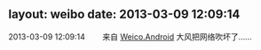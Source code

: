 layout: weibo
date: 2013-03-09 12:09:14
---
2013-03-09 12:09:14  &nbsp;&nbsp;&nbsp;&nbsp;&nbsp;&nbsp; 来自 <a href="http://app.weibo.com/t/feed/l4RWD" rel="nofollow">Weico.Android</a>
大风把网络吹坏了…… ​​​
